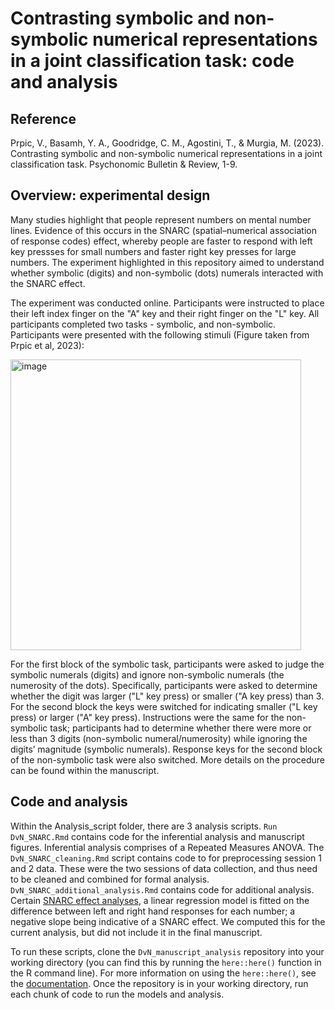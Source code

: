# Contrasting symbolic and non-symbolic numerical representations in a joint classification task: code and analysis

## Reference
Prpic, V., Basamh, Y. A., Goodridge, C. M., Agostini, T., & Murgia, M. (2023). Contrasting symbolic and non-symbolic numerical representations in a joint classification task. Psychonomic Bulletin & Review, 1-9.

## Overview: experimental design 
Many studies highlight that people represent numbers on mental number lines. Evidence of this occurs in the SNARC (spatial–numerical association of response codes) effect, whereby people are faster to respond with left key pressses for small numbers and faster right key presses for large numbers. The experiment highlighted in this repository aimed to understand whether symbolic (digits) and non-symbolic (dots) numerals interacted with the SNARC effect. 

The experiment was conducted online. Participants were instructed to place their left index finger on the "A" key and their right finger on the "L" key. All participants completed two tasks - symbolic, and non-symbolic. Participants were presented with the following stimuli (Figure taken from Prpic et al, 2023):

<img width="465" alt="image" src="https://github.com/courtneygoodridge/DvN_manuscript_analysis/assets/44811378/07c39a2c-ff15-4eaf-a3ba-a2aa9592eb11">

For the first block of the symbolic task, participants were asked to judge the symbolic numerals (digits) and ignore non-symbolic numerals (the numerosity of the dots). Specifically, participants were asked to determine whether the digit was larger ("L" key press) or smaller ("A key press) than 3. For the second block the keys were
switched for indicating smaller ("L key press) or larger ("A" key press). Instructions were the same for the non-symbolic task; participants had to determine whether there were more or less than 3 digits (non-symbolic numeral/numerosity) while ignoring the digits’ magnitude (symbolic numerals). Response keys for the second block of the non-symbolic task were also switched. More details on the procedure can be found within the manuscript. 

## Code and analysis
Within the Analysis_script folder, there are 3 analysis scripts. `Run DvN_SNARC.Rmd` contains code for the inferential analysis and manuscript figures. Inferential analysis comprises of a Repeated Measures ANOVA. The `DvN_SNARC_cleaning.Rmd` script contains code to for preprocessing session 1 and 2 data. These were the two sessions of data collection, and thus need to be cleaned and combined for formal analysis. `DvN_SNARC_additional_analysis.Rmd` contains code for additional analysis. Certain [SNARC effect analyses](https://link.springer.com/article/10.1007/s00426-018-1125-1), a linear regression model is fitted on the difference between left and right hand responses for each number; a negative slope being indicative of a SNARC effect. We computed this for the current analysis, but did not include it in the final manuscript. 

To run these scripts, clone the `DvN_manuscript_analysis` repository into your working directory (you can find this by running the `here::here()` function in the R command line). For more information on using the `here::here()`, see the [documentation](https://here.r-lib.org/). Once the repository is in your working directory, run each chunk of code to run the models and analysis. 

 
